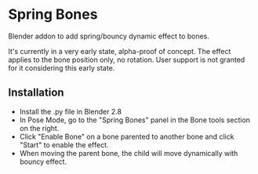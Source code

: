 # Spring Bones
Blender addon to add spring/bouncy dynamic effect to bones.

It's currently in a very early state, alpha-proof of concept.
The effect applies to the bone position only, no rotation.
User support is not granted for it considering this early state.

## Installation

- Install the .py file in Blender 2.8
- In Pose Mode, go to the "Spring Bones" panel in the Bone tools section on the right.
- Click "Enable Bone" on a bone parented to another bone and click "Start" to enable the effect.
- When moving the parent bone, the child will move dynamically with bouncy effect.


